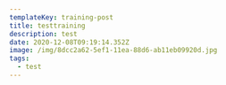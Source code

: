 ```yaml
---
templateKey: training-post
title: testtraining
description: test
date: 2020-12-08T09:19:14.352Z
image: /img/8dcc2a62-5ef1-11ea-88d6-ab11eb09920d.jpg
tags:
  - test
---
```

